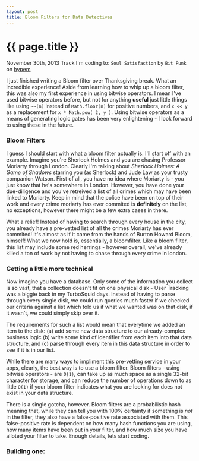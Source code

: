 ```yaml
---
layout: post
title: Bloom Filters for Data Detectives
---
```


{{ page.title }}
================

November 30th, 2013
Track I'm coding to: `Soul Satisfaction` by `Bit Funk` on [hypem](www.hypem.com)

I just finished writing a Bloom filter over Thanksgiving break. What an incredible experience! Aside from learning how to whip up a bloom filter, this was also my first experience in using bitwise operators. I mean I've used bitwise operators before, but not for anything **useful** just little things like using `~~(n)` instead of `Math.floor(n)` for positive numbers, and `x << y` as a replacement for `x * Math.pow( 2, y )`. Using bitwise operators as a means of generating logic gates has been very enlightening - I look forward to using these in the future.

### Bloom Filters 
I guess I should start with what a bloom filter actually is. I'll start off with an example. Imagine you're Sherlock Holmes and you are chasing Professor Moriarty through London. Clearly I'm talking about *Sherlock Holmes: A Game of Shadows* starring you (as Sherlock) and Jude Law as your trusty companion Watson. First of all, you have no idea where Moriarty is - you just know that he's somewhere in London. However, you have done your due-diligence and you've retreived a list of all crimes which may have been linked to Moriarty. Keep in mind that the police have been on top of their work and every crime moriarty has ever commited is **definitely** on the list, no exceptions, however there might be a few extra cases in there. 

What a relief! Instead of having to search through every house in the city, you already have a pre-vetted list of all the crimes Moriarty has ever commited! It's almost as if it came from the hands of Burton Howard Bloom, himself! What we now hold is, essentially, a bloomfilter. Like a bloom filter, this list may include some red herrings - however overall, we've already killed a ton of work by not having to chase through every crime in london.

### Getting a little more technical
Now imagine you have a database. Only some of the information you collect is so vast, that a collection doesn't fit on one physical disk - User Tracking was a biggie back in my TurboSquid days. Instead of having to parse through every single disk, we could run queries much faster if we checked our criteria against a list which told us if what we wanted was on that disk, if it wasn't, we could simply skip over it.

The requirements for such a list would mean that everytime we added an item to the disk:
(a) add some new data structure to our already-complex business logic
(b) write some kind of identifier from each item into that data structure, and
(c) parse through every item in this data structure in order to see if it is in our list.

While there are many ways to impliment this pre-vetting service in your apps, clearly, the best way is to use a bloom filter. Bloom filters - using bitwise operators - are `O(1)`, can take up as much space as a single 32-bit character for storage, and can reduce the number of operations down to as little `O(1)` if your bloom filter indicates what you are looking for does not exist in your data structure.

There is a single gotcha, however. Bloom filters are a probabilistic hash meaning that, while they can tell you with 100% certainty if something is *not* in the filter, they also have a false-positive rate associated with them. This false-positive rate is dependent on how many hash functions you are using, how many items have been put in your filter, and how much size you have alloted your filter to take. Enough details, lets start coding.

### Building one:

